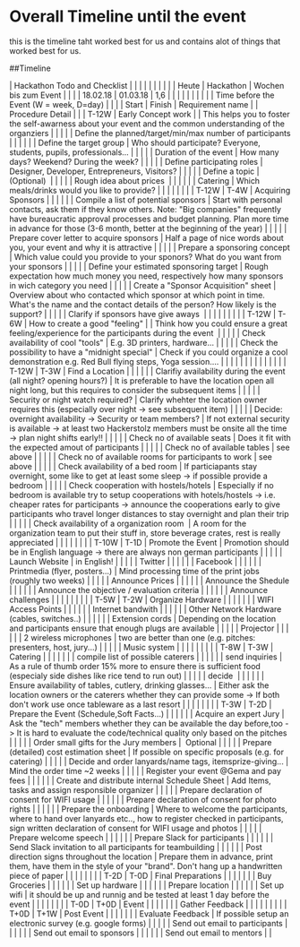# Overall Timeline until the event

this is the timeline taht worked best for us and contains alot of things that worked best for us.

##Timeline

| Hackathon Todo and Checklist |  |  |
|  |  |  |  |  |
| Heute | Hackathon | Wochen bis zum Event |  |  |
| 18.02.18 | 01.03.18 | 1,6 |  |  |
|  |  |  |  |  |
| Time before the Event (W = week, D=day) |  |  |
| Start | Finish | Requirement name |  | Procedure Detail |
|  | T-12W | Early Concept work |  | This helps you to foster the self-awarness about your event and the common understanding of the organziers |
|  |  |  | Define the planned/target/min/max number of participants |  |
|  |  |  | Define the target group | Who should participate? Everyone, students, pupils, professionals... |
|  |  |  | Duration of the event | How many days? Weekend? During the week? |
|  |  |  | Define participating roles | Designer, Developer, Entrepreneurs, Visitors? |
|  |  |  | Define a topic | (Optional)  |
|  |  |  | Rough idea about prices  |  |
|  |  |  | Catering | Which meals/drinks would you like to provide? |
|  |  |  |  |  |
| T-12W | T-4W | Acquiring Sponsors |  |
|  |  |  | Compile a list of potential sponsors | Start with personal contacts, ask them if they know others. Note: "Big companies" frequently have bureaucratic approval processes and budget planning. Plan more time in advance for those (3-6 month, better at the beginning of the year) |
|  |  |  | Prepare cover letter to acquire sponsors | Half a page of nice words about you, your event and why it is attractive |
|  |  |  | Prepare a sponsoring concept | Which value could you provide to your sponors? What do you want from your sponsors |
|  |  |  | Define your estimated sponsoring target | Rough expectation how much money you need, respectively how many sponsors in wich category you need |
|  |  |  | Create a "Sponsor Acquisition" sheet | Overview about who contacted which sponsor at which point in time. What's the name and the contact details of the person? How likely is the support? |
|  |  |  | Clarify if sponsors have give aways  |  |
|  |  |  |  |  |
| T-12W | T-6W | How to create a good "feeling" |  | Think how you could ensure a great feeling/experience for the participants during the event  |
|  |  |  | Check availability of cool "tools" | E.g. 3D printers, hardware... |
|  |  |  | Check the possibility to have a "midnight special" | Check if you could organize a cool demonstration e.g. Red Bull flying steps, Yoga session.... |
|  |  |  |  |  |
|  |  |  |  |  |
| T-12W | T-3W | Find a Location |  |
|  |  |  | Clarifiy availability during the event (all night? opening hours?) | It is preferable to have the location open all night long, but this requires to consider the subsequent items |
|  |  |  | Security or night watch required? | Clarify whehter the location owner requires this (especially over night -> see subsequent item) |
|  |  |  | Decide: overnight availability -> Security or team members? | If not external security is available -> at least two Hackerstolz members must be onsite all the time -> plan night shifts early!! |
|  |  |  | Check no of available seats | Does it fit with the expected amout of participants |
|  |  |  | Check no of available tables | see above |
|  |  |  | Check no of available rooms for participants to work | see above |
|  |  |  | Check availability of a bed room | If particiapants stay overnight, some like to get at least some sleep -> if possible provide a bedroom |
|  |  |  | Check cooperation with hostels/hotels | Especially if no bedroom is available try to setup cooperations with hotels/hostels -> i.e. cheaper rates for participants -> announce the cooperations early to give participants who travel longer distances to stay overnight and plan their trip |
|  |  |  | Check availability of a organization room  | A room for the organization team to put their stuff in, store beverage crates, rest is really appreciated |
|  |  |  |  |  |
| T-10W | T-1D | Promote the Event | Promotion should be in English language -> there are always non german participants |
|  |  |  | Launch Website | in English! |
|  |  |  | Twitter |  |
|  |  |  | Facebook |  |
|  |  |  | Printmedia (flyer, posters...) | Mind processing time of the print jobs (roughly two weeks) |
|  |  |  | Announce Prices |  |
|  |  |  | Announce the Shedule |  |
|  |  |  | Announce the objective / evaluation criteria |  |
|  |  |  | Announce challenges |  |
|  |  |  |  |  |
| T-5W | T-2W | Organize Hardware |  |  |
|  |  |  | WIFI Access Points |  |
|  |  |  | Internet bandwith |  |
|  |  |  | Other Network Hardware (cables, switches..) |  |
|  |  |  | Extension cords | Depending on the location and participants ensure that enough plugs are available |
|  |  |  | Projector |  |
|  |  |  | 2 wireless microphones | two are better than one (e.g. pitches: presenters, host, jury...) |
|  |  |  | Music system |  |
|  |  |  |  |  |
| T-8W | T-3W | Catering |  |  |
|  |  |  | compile list of possible caterers |  |
|  |  |  | send inquiries | As a rule of thumb order 15% more to ensure there is sufficient food (especialy side dishes like rice tend to run out) |
|  |  |  | decide  |  |
|  |  |  | Ensure availability of tables, cutlery, drinking glasses... | Either ask the location owners or the caterers whether they can provide some -> If both don't work use once tableware as a last resort |
|  |  |  |  |  |
| T-3W | T-2D | Prepare the Event (Schedule,Soft Facts...) |  |
|  |  |  | Acquire an expert Jury | Ask the "tech" members whether they can be available the day before,too -> It is hard to evaluate the code/technical quality only based on the pitches |
|  |  |  | Order small gifts for the Jury members |  Optional |
|  |  |  | Prepare (detailed) cost estimation sheet | If possible on specific proposals (e.g. for catering) |
|  |  |  | Decide and order lanyards/name tags, itemsprize-giving... | Mind the order time ~2 weeks |
|  |  |  | Register your event @Gema and pay fees |  |
|  |  |  | Create and distribute internal Schedule Sheet | Add Items, tasks and assign responsible organizer |
|  |  |  | Prepare declaration of consent for WIFI usage |  |
|  |  |  | Prepare declaration of consent for photo rights |  |
|  |  |  | Prepare the onboarding | Where to welcome the participants, where to hand over lanyards etc.., how to register checked in participants, sign written declaration of consent for WIFI usage and photos |
|  |  |  | Prepare welcome speech |  |
|  |  |  | Prepare Slack for participants |  |
|  |  |  | Send Slack invitation to all participants for teambuilding |  |
|  |  |  | Post direction signs throughout the location | Prepare them in advance, print them, have them in the style of your "brand". Don't hang up a handwritten piece of paper |
|  |  |  |  |  |
| T-2D | T-0D | Final Preparations |  |  |
|  |  |  | Buy Groceries |  |
|  |  |  | Set up hardware |  |
|  |  |  | Prepare location |  |
|  |  |  | Set up wifi | it should be up and runnig and be tested at least 1 day before the event |
|  |  |  |  |  |
| T-0D | T+0D | Event |  |  |
|  |  |  | Gather Feedback |  |
|  |  |  |  |  |
| T+0D | T+1W | Post Event |  |  |
|  |  |  | Evaluate Feedback | If possible setup an electronic survey (e.g. google forms) |
|  |  |  | Send out email to participants |  |
|  |  |  | Send out email to sponsors |  |
|  |  |  | Send out email to mentors |  |

